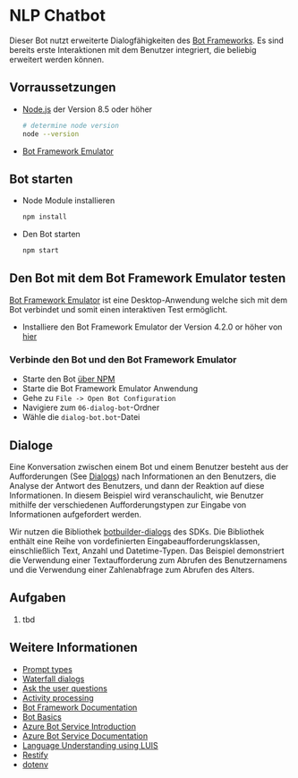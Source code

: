 # NLP Chatbot

Dieser Bot nutzt erweiterte Dialogfähigkeiten des [Bot Frameworks][1].
Es sind bereits erste Interaktionen mit dem Benutzer integriert, die beliebig erweitert werden können.

## Vorraussetzungen

- [Node.js][4] der Version 8.5 oder höher

    ```bash
    # determine node version
    node --version
    ```

- [Bot Framework Emulator][5]

## Bot starten

- Node Module installieren

    ```bash
    npm install
    ```

- Den Bot starten

    ```bash
    npm start
    ```

## Den Bot mit dem Bot Framework Emulator testen

[Bot Framework Emulator][5] ist eine Desktop-Anwendung welche sich mit dem Bot verbindet und somit einen interaktiven Test ermöglicht.

- Installiere den Bot Framework Emulator der Version 4.2.0 or höher von [hier][6]

### Verbinde den Bot und den Bot Framework Emulator

- Starte den Bot [über NPM](#Bot-starten)
- Starte die Bot Framework Emulator Anwendung
- Gehe zu `File -> Open Bot Configuration`
- Navigiere zum `06-dialog-bot`-Ordner
- Wähle die `dialog-bot.bot`-Datei

## Dialoge

Eine Konversation zwischen einem Bot und einem Benutzer besteht aus der Aufforderungen (See [Dialogs](Dialogs.md)) nach Informationen an den Benutzers, die Analyse der Antwort des Benutzers, und dann der Reaktion auf diese Informationen. In diesem Beispiel wird veranschaulicht, wie Benutzer mithilfe der verschiedenen Aufforderungstypen zur Eingabe von Informationen aufgefordert werden.

Wir nutzen die Bibliothek [botbuilder-dialogs][27] des SDKs.
Die Bibliothek enthält eine Reihe von vordefinierten Eingabeaufforderungsklassen, einschließlich Text, Anzahl und Datetime-Typen. Das Beispiel demonstriert die Verwendung einer Textaufforderung zum Abrufen des Benutzernamens und die Verwendung einer Zahlenabfrage zum Abrufen des Alters.

## Aufgaben

1. tbd

## Weitere Informationen

- [Prompt types][12]
- [Waterfall dialogs][13]
- [Ask the user questions][14]
- [Activity processing][15]
- [Bot Framework Documentation][20]
- [Bot Basics][32]
- [Azure Bot Service Introduction][21]
- [Azure Bot Service Documentation][22]
- [Language Understanding using LUIS][11]
- [Restify][30]
- [dotenv][31]

[1]: https://dev.botframework.com
[2]: https://www.typescriptlang.org
[3]: https://www.typescriptlang.org/#download-links
[4]: https://nodejs.org
[5]: https://github.com/microsoft/botframework-emulator
[6]: https://github.com/Microsoft/BotFramework-Emulator/releases
[7]: https://docs.microsoft.com/en-us/cli/azure/?view=azure-cli-latest
[8]: https://docs.microsoft.com/en-us/cli/azure/install-azure-cli?view=azure-cli-latest
[9]: https://github.com/Microsoft/botbuilder-tools/tree/master/packages/MSBot
[10]: https://portal.azure.com
[11]: https://www.luis.ai
[12]: https://docs.microsoft.com/en-us/azure/bot-service/bot-builder-prompts?view=azure-bot-service-4.0&tabs=javascript
[13]: https://docs.microsoft.com/en-us/javascript/api/botbuilder-dialogs/waterfall
[14]: https://docs.microsoft.com/en-us/azure/bot-service/bot-builder-tutorial-waterfall?view=azure-bot-service-4.0&tabs=jstab
[15]: https://docs.microsoft.com/en-us/azure/bot-service/bot-builder-concept-activity-processing?view=azure-bot-service-4.0
[20]: https://docs.botframework.com
[21]: https://docs.microsoft.com/en-us/azure/bot-service/bot-service-overview-introduction?view=azure-bot-service-4.0
[22]: https://docs.microsoft.com/en-us/azure/bot-service/?view=azure-bot-service-4.0
[27]: https://github.com/microsoft/botbuilder-js/tree/master/libraries/botbuilder-dialogs
[30]: https://www.npmjs.com/package/restify
[31]: https://www.npmjs.com/package/dotenv
[32]: https://docs.microsoft.com/en-us/azure/bot-service/bot-builder-basics?view=azure-bot-service-4.0
[40]: https://aka.ms/azuredeployment